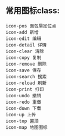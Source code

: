 ## 常用图标class:
    icon-pos 面包屑定位点
    icon-add 新增
    icon-edit 编辑
    icon-detail 详情
    icon-clear 清除
    icon-copy 复制
    icon-remove 删除
    icon-save 保存
    icon-search 搜索
    icon-reload 刷新
    icon-print 打印
    icon-undo 撤销
    icon-redo 重做
    icon-down 下载
    icon-up 上传
    icon-top 置顶
    icon-map 地图图标






